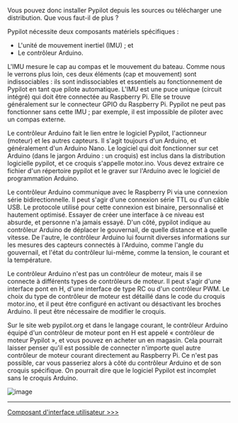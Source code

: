 Vous pouvez donc installer Pypilot depuis les sources ou télécharger une distribution. Que vous faut-il de plus ?

Pypilot nécessite deux composants matériels spécifiques :
* L'unité de mouvement inertiel (IMU) ; et
* Le contrôleur Arduino.

L'IMU mesure le cap au compas et le mouvement du bateau. Comme nous le verrons plus loin, ces deux éléments (cap et mouvement) sont indissociables : ils sont indissociables et essentiels au fonctionnement de Pypilot en tant que pilote automatique. L'IMU est une puce unique (circuit intégré) qui doit être connectée au Raspberry Pi. Elle se trouve généralement sur le connecteur GPIO du Raspberry Pi. Pypilot ne peut pas fonctionner sans cette IMU ; par exemple, il est impossible de piloter avec un compas externe.

Le contrôleur Arduino fait le lien entre le logiciel Pypilot, l'actionneur (moteur) et les autres capteurs. Il s'agit toujours d'un Arduino, et généralement d'un Arduino Nano. Le logiciel qui doit fonctionner sur cet Arduino (dans le jargon Arduino : un croquis) est inclus dans la distribution logicielle pypilot, et ce croquis s'appelle motor.ino. Vous devez extraire ce fichier d'un répertoire pypilot et le graver sur l'Arduino avec le logiciel de programmation Arduino.

Le contrôleur Arduino communique avec le Raspberry Pi via une connexion série bidirectionnelle. Il peut s'agir d'une connexion série TTL ou d'un câble USB. Le protocole utilisé pour cette connexion est binaire, personnalisé et hautement optimisé. Essayer de créer une interface à ce niveau est absurde, et personne n'a jamais essayé. D'un côté, pypilot indique au contrôleur Arduino de déplacer le gouvernail, de quelle distance et à quelle vitesse. De l'autre, le contrôleur Arduino lui fournit diverses informations sur les mesures des capteurs connectés à l'Arduino, comme l'angle du gouvernail, et l'état du contrôleur lui-même, comme la tension, le courant et la température.

Le contrôleur Arduino n'est pas un contrôleur de moteur, mais il se connecte à différents types de contrôleurs de moteur. Il peut s'agir d'une interface pont en H, d'une interface de type RC ou d'un contrôleur PWM. Le choix du type de contrôleur de moteur est détaillé dans le code du croquis motor.ino, et il peut être configuré en activant ou désactivant les broches Arduino. Il peut être nécessaire de modifier le croquis.

Sur le site web pypilot.org et dans le langage courant, le contrôleur Arduino équipé d'un contrôleur de moteur pont en H est appelé « contrôleur de moteur Pypilot », et vous pouvez en acheter un en magasin. Cela pourrait laisser penser qu'il est possible de connecter n'importe quel autre contrôleur de moteur courant directement au Raspberry Pi. Ce n'est pas possible, car vous passeriez alors à côté du contrôleur Arduino et de son croquis spécifique. On pourrait dire que le logiciel Pypilot est incomplet sans le croquis Arduino.

![image](https://user-images.githubusercontent.com/17980560/110975538-2b362580-8360-11eb-83a6-9a88921e6822.png)

***
[Composant d'interface utilisateur >>>](The-User-Interface-component)